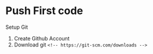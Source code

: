 # Push First code

Setup Git
1. Create Github Account
2. Download git
`<!-- https://git-scm.com/downloads -->`